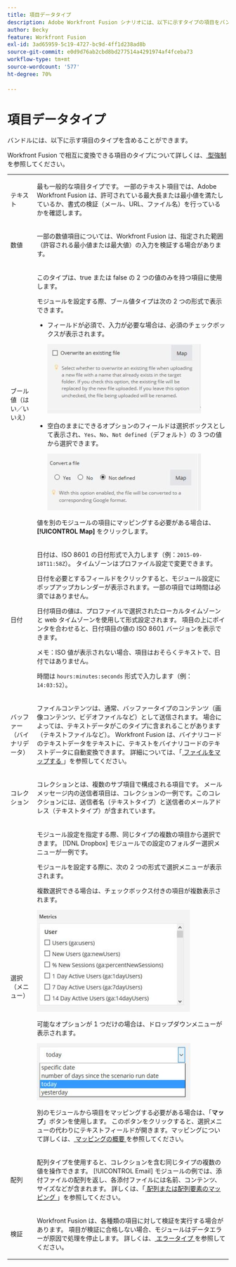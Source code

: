 ```yaml
---
title: 項目データタイプ
description: Adobe Workfront Fusion シナリオには、以下に示すタイプの項目をバンドルで含めることができます。
author: Becky
feature: Workfront Fusion
exl-id: 3ad65959-5c19-4727-bc9d-4ff1d238ad8b
source-git-commit: e0d9d76ab2cbd8bd277514a4291974af4fceba73
workflow-type: tm+mt
source-wordcount: '577'
ht-degree: 70%

---
```


# 項目データタイプ

バンドルには、以下に示す項目のタイプを含めることができます。

Workfront Fusion で相互に変換できる項目のタイプについて詳しくは、[ 型強制 ](/help/workfront-fusion/references/mapping-panel/data-types/type-coercion.md) を参照してください。

<table style="table-layout:auto">
 <col> 
 <col> 
 <tbody> 
  <tr> 
   <td role="rowheader"> <p>テキスト</p> </td> 
   <td> <p>最も一般的な項目タイプです。 一部のテキスト項目では、Adobe Workfront Fusion は、許可されている最大長または最小値を満たしているか、書式の検証（メール、URL、ファイル名）を行っているかを確認します。</p> </td> 
  </tr> 
  <tr> 
   <td role="rowheader"> <p>数値</p> </td> 
   <td> <p>一部の数値項目については、Workfront Fusion は、指定された範囲（許容される最小値または最大値）の入力を検証する場合があります。</p> </td> 
  </tr> 
  <tr> 
   <td role="rowheader"> <p>ブール値（はい／いいえ）</p> </td> 
   <td> <p>このタイプは、true または false の 2 つの値のみを持つ項目に使用します。 </p> <p>モジュールを設定する際、ブール値タイプは次の 2 つの形式で表示できます。</p> 
    <ul> 
     <li> <p>フィールドが必須で、入力が必要な場合は、必須のチェックボックスが表示されます。</p> <p> <img src="assets/boolean-checkbox-350x158.jpg" style="width: 350;height: 158;"> </p> </li> 
     <li> <p>空白のままにできるオプションのフィールドは選択ボックスとして表示され、<code>Yes</code>、<code>No</code>、<code>Not defined</code>（デフォルト）の 3 つの値から選択できます。</p> <p> <img src="assets/boolean-convert-file-350x129.jpg" style="width: 350;height: 129;"> </p> </li> 
    </ul> <p>値を別のモジュールの項目にマッピングする必要がある場合は、<strong>[!UICONTROL Map]</strong> をクリックします。</p> </td> 
  </tr> 
  <tr> 
   <td role="rowheader"> <p>日付</p> </td> 
   <td> <p>日付は、ISO 8601 の日付形式で入力します（例：<code>2015-09-18T11:58Z</code>）。 タイムゾーンはプロファイル設定で変更できます。 </p> <p>日付を必要とするフィールドをクリックすると、モジュール設定にポップアップカレンダーが表示されます。一部の項目では時間は必須ではありません。</p> <p>日付項目の値は、プロファイルで選択されたローカルタイムゾーンと web タイムゾーンを使用して形式設定されます。 項目の上にポインタを合わせると、日付項目の値の ISO 8601 バージョンを表示できます。</p> <p>メモ：ISO 値が表示されない場合、項目はおそらくテキストで、日付ではありません。</p> <p>時間は <code>hours:minutes:seconds</code> 形式で入力します（例：<code>14:03:52</code>）。</p> </td> 
  </tr> 
  <tr> 
   <td role="rowheader"> <p>バッファー（バイナリデータ）</p> </td> 
   <td> <p>ファイルコンテンツは、通常、バッファータイプのコンテンツ（画像コンテンツ、ビデオファイルなど）として送信されます。 場合によっては、テキストデータがこのタイプに含まれることがあります（テキストファイルなど）。 Workfront Fusion は、バイナリコードのテキストデータをテキストに、テキストをバイナリコードのテキストデータに自動変換できます。 詳細については、「<a href="/help/workfront-fusion/create-scenarios/map-data/map-files.md" class="MCXref xref"> ファイルをマップする </a>」を参照してください。</p> </td> 
  </tr> 
  <tr> 
   <td role="rowheader"> <p>コレクション</p> </td> 
   <td> <p>コレクションとは、複数のサブ項目で構成される項目です。 メールメッセージ内の送信者項目は、コレクションの一例です。このコレクションには、送信者名（テキストタイプ）と送信者のメールアドレス（テキストタイプ）が含まれています。</p> </td> 
  </tr> 
  <tr> 
   <td role="rowheader"> <p>選択（メニュー）</p> </td> 
   <td> <p>モジュール設定を指定する際、同じタイプの複数の項目から選択できます。 [!DNL Dropbox] モジュールでの設定のフォルダー選択メニューが一例です。 </p> <p>モジュールを設定する際に、次の 2 つの形式で選択メニューが表示されます。</p> <p> <p>複数選択できる場合は、チェックボックス付きの項目が複数表示されます。</p> <p> <img src="assets/image-kb-type-list-multi-350x232.jpg" style="width: 350;height: 232;"> </p> </p> <p>可能なオプションが 1 つだけの場合は、ドロップダウンメニューが表示されます。</p> <p> <img src="assets/select-menu-dropdown-350x130.jpg" style="width: 350;height: 130;"> </p> <p>別のモジュールから項目をマッピングする必要がある場合は、「<strong>マップ</strong>」ボタンを使用します。 このボタンをクリックすると、選択メニューの代わりにテキストフィールドが開きます。マッピングについて詳しくは、<a href="/help/workfront-fusion/get-started-with-fusion/understand-fusion/mapping-overview.md" class="MCXref xref"> マッピングの概要 </a> を参照してください。</p> </td> 
  </tr> 
  <tr> 
   <td role="rowheader"> <p>配列</p> </td> 
   <td> <p>配列タイプを使用すると、コレクションを含む同じタイプの複数の値を操作できます。 [!UICONTROL Email] モジュールの例では、添付ファイルの配列を返し、各添付ファイルには名前、コンテンツ、サイズなどが含まれます。 詳しくは、「<a href="/help/workfront-fusion/create-scenarios/map-data/map-an-array.md" class="MCXref xref"> 配列または配列要素のマッピング </a>」を参照してください。</p> </td> 
  </tr> 
  <tr> 
   <td role="rowheader"> <p>検証</p> </td> 
   <td> <p>Workfront Fusion は、各種類の項目に対して検証を実行する場合があります。 項目が検証に合格しない場合、モジュールはデータエラーが原因で処理を停止します。 詳しくは、<a href="/help/workfront-fusion/references/errors/error-processing.md" class="MCXref xref"> エラータイプ </a> を参照してください。 </p> </td> 
  </tr> 
 </tbody> 
</table>
